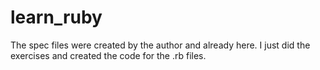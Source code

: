 learn_ruby
==========

The spec files were created by the author and already here. I just did the exercises and created the code for the .rb files.
